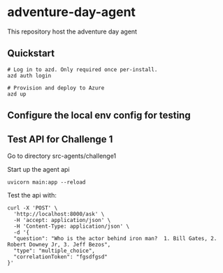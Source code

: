 # adventure-day-agent
This repository host the adventure day agent

## Quickstart

```
# Log in to azd. Only required once per-install.
azd auth login

# Provision and deploy to Azure
azd up
```


## Configure the local env config for testing



## Test API for Challenge 1

Go to directory src-agents/challenge1

Start up the agent api
```
uvicorn main:app --reload
```

Test the api with:
```
curl -X 'POST' \
  'http://localhost:8000/ask' \
  -H 'accept: application/json' \
  -H 'Content-Type: application/json' \
  -d '{
  "question": "Who is the actor behind iron man?  1. Bill Gates, 2. Robert Downey Jr, 3. Jeff Bezos",
  "type": "multiple_choice",
  "correlationToken": "fgsdfgsd"
}'

```